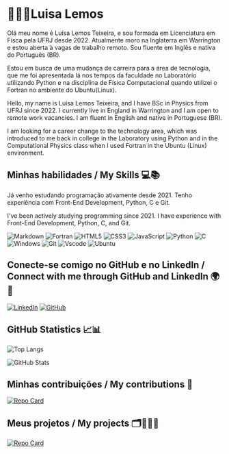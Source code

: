 # 👩🏻‍🏫Luisa Lemos

Olá meu nome é Luísa Lemos Teixeira, e sou formada em Licenciatura em Físca pela UFRJ desde 2022. Atualmente moro na Inglaterra em Warrington e estou aberta à vagas de trabalho remoto. Sou fluente em Inglês e nativa do Português (BR).

Estou em busca de uma mudança de carreira para a área de tecnologia, que me foi apresentada lá nos tempos da faculdade no Laboratório utilizando Python e na disciplina de Física Computacional quando utilizei o Fortran no ambiente do Ubuntu(Linux).

Hello, my name is Luisa Lemos Teixeira, and I have BSc in Physics from UFRJ since 2022. I currently live in England in Warrington and I am open to remote work vacancies. I am fluent in English and native in Portuguese (BR).

I am looking for a career change to the technology area, which was introduced to me back in college in the Laboratory using Python and in the Computational Physics class when I used Fortran in the Ubuntu (Linux) environment.

## Minhas habilidades / My Skills 💻📚
Já venho estudando programação ativamente desde 2021. Tenho experiência com Front-End Development, Python, C e Git.

I've been actively studying programming since 2021. I have experience with Front-End Development, Python, C, and Git.

![Markdown](https://img.shields.io/badge/Markdown-000?style=for-the-badge&logo=markdown)
![Fortran](https://img.shields.io/badge/Fortran-%23734F96.svg?style=for-the-badge&logo=fortran&logoColor=white)
![HTML5](https://img.shields.io/badge/HTML5-E34F26?style=for-the-badge&logo=html5&logoColor=white)
![CSS3](https://img.shields.io/badge/CSS3-1572B6?style=for-the-badge&logo=css3&logoColor=white)
![JavaScript](https://img.shields.io/badge/JavaScript-F7DF1E?style=for-the-badge&logo=javascript&logoColor=black)
![Python](https://img.shields.io/badge/python-3670A0?style=for-the-badge&logo=python&logoColor=ffdd54)
![C](https://img.shields.io/badge/C-00599C?style=for-the-badge&logo=c&logoColor=white)
![Windows](https://img.shields.io/badge/Windows-000?style=for-the-badge&logo=windows&logoColor=2CA5E0)
![Git](https://img.shields.io/badge/GIT-E44C30?style=for-the-badge&logo=git&logoColor=white)
![Vscode](https://img.shields.io/badge/Vscode-007ACC?style=for-the-badge&logo=visual-studio-code&logoColor=white)
![Ubuntu](https://img.shields.io/badge/Ubuntu-35495E?style=for-the-badge&logo=ubuntu&logoColor=2CA5E0)

## Conecte-se comigo no GitHub e no LinkedIn / Connect with me through GitHub and LinkedIn 🌍📱
[![LinkedIn](https://img.shields.io/badge/LinkedIn-0077B5?style=for-the-badge&logo=linkedin&logoColor=white)](https://www.linkedin.com/in/luisa-lemos-teixeira/)
[![GitHub](https://img.shields.io/badge/GitHub-100000?style=for-the-badge&logo=github&logoColor=white)](https://github.com/Luisaphysics22)

## GitHub Statistics 📈📊
![Top Langs](https://github-readme-stats-git-masterrstaa-rickstaa.vercel.app/api/top-langs/?username=Luisaphysics22&bg_color=000&border_color=30A3DC&title_color=E94D5F&text_color=FFF)

![GitHub Stats](https://github-readme-stats.vercel.app/api?username=Luisaphysics22&theme=transparent&bg_color=000&border_color=30A3DC&show_icons=true&icon_color=#ff33cc&title_color=#ff33cc&text_color=FFF)

## Minhas contribuições / My contributions 🎯

[![Repo Card](https://github-readme-stats.vercel.app/api/pin/?username=Luisaphysics22&repo=dio-lab-open-source&bg_color=000&border_color=30A3DC&show_icons=true&icon_color=30A3DC&title_color=E94D5F&text_color=FFF)](https://github.com/Luisaphysics22/dio-lab-open-source)

## Meus projetos / My projects 🗂️👩🏻‍💻

[![Repo Card](https://github-readme-stats.vercel.app/api/pin/?username=Luisaphysics22&repo=banking_system_luisa_l_teixeira&bg_color=000&border_color=30A3DC&show_icons=true&icon_color=30A3DC&title_color=E94D5F&text_color=FFF)](https://github.com/Luisaphysics22/banking_system_luisa_l_teixeira.git)



